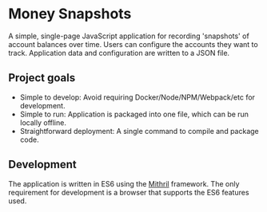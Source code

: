 # Money Snapshots

A simple, single-page JavaScript application for recording 'snapshots' of account balances over
time. Users can configure the accounts they want to track. Application data and configuration are
written to a JSON file.

## Project goals

- Simple to develop: Avoid requiring Docker/Node/NPM/Webpack/etc for development.
- Simple to run: Application is packaged into one file, which can be run locally offline.
- Straightforward deployment: A single command to compile and package code.

## Development

The application is written in ES6 using the [Mithril](https://mithril.js.org) framework.
The only requirement for development is a browser that supports the ES6 features used.
